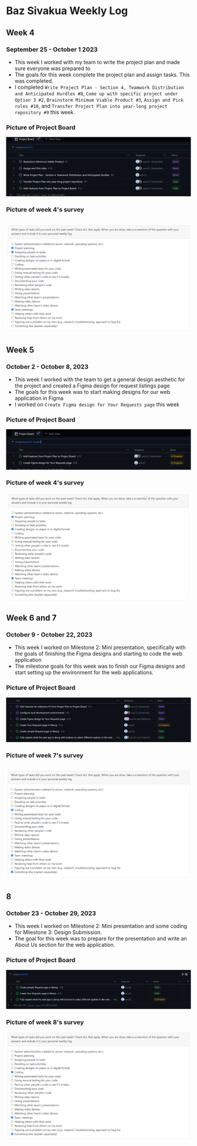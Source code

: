 # Baz Sivakua Weekly Log
## Week 4
### September 25 - October 1 2023
- This week I worked with my team to write the project plan and made sure everyone was prepared to 
- The goals for this week complete the project plan and assign tasks. This was completed.
- I completed `Write Project Plan - Section 4, Teamwork Distribution and Anticipated Hurdles #8`, `Come up with specific project under Option 3 #2`, `Brainstorm Minimum Viable Product #3`, `Assign and Pick roles #10`, and `Transfer Project Plan into year-long project repository #9` this week.

### Picture of Project Board
![Screenshot of week 4 project board tasks](img/baz-sivakua/baz-tasks-week4.png)

### Picture of week 4's survey
![Screenshot of week 4 team evaluation](img/baz-sivakua/baz-survey-week4.png)
---

## Week 5
### October 2 - October 8, 2023
- This week I worked with the team to get a general design aesthetic for the project and created a Figma design for request listings page
- The goals for this week was to start making designs for our web application in Figma
- I worked on `Create Figma design for Your Requests page` this week

### Picture of Project Board
![Screenshot of week 4 project board tasks](img/baz-sivakua/baz-tasks-week5.png)

### Picture of week 4's survey
![Screenshot of week 4 team evaluation](img/baz-sivakua/baz-survey-week5.png)
## Week 6 and 7
### October 9 - October 22, 2023
- This week I worked on Milestone 2: Mini presentation, specifically with the goals of finishing the Figma designs and starting to code the web application
- The milestone goals for this week was to finish our Figma designs and start setting up the environment for the web applications.

### Picture of Project Board
![Screenshot of week 7 project board tasks](img/baz-sivakua/baz-tasks-week7.png)

### Picture of week 7's survey
![Screenshot of week 7 team evaluation](img/baz-sivakua/baz-survey-week8.png)
---

## 8
### October 23 - October 29, 2023
- This week I worked on Milestone 2: Mini presentation and some coding for Milestone 3: Design Submission.
- The goal for this week was to prepare for the presentation and write an About Us section for the web application. 

### Picture of Project Board
![Screenshot of week 8 project board tasks](img/baz-sivakua/baz-tasks-week8.png)

### Picture of week 8's survey
![Screenshot of week 8 team evaluation](img/baz-sivakua/baz-survey-week8.png)
